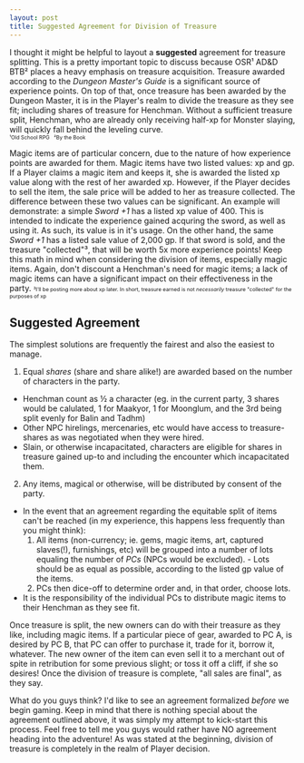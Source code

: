 ```yaml
---
layout: post
title: Suggested Agreement for Division of Treasure
---
```


I thought it might be helpful to layout a **suggested** agreement for treasure splitting. This is a pretty important topic to discuss because OSR&sup1; AD&D BTB&sup2; places a heavy emphasis on treasure acquisition. Treasure awarded according to the _Dungeon Master's Guide_ is a significant source of experience points. On top of that, once treasure has been awarded by the Dungeon Master, it is in the Player's realm to divide the treasure as they see fit; including shares of treasure for Henchman. Without a sufficient treasure split, Henchman, who are already only receiving half-xp for Monster slaying, will quickly fall behind the leveling curve.  
<span style="font-size: 65%;">&sup1;Old School RPG &nbsp; &sup2;By the Book</span>

<!-- more -->

Magic items are of particular concern, due to the nature of how experience points are awarded for them. Magic items have two listed values: xp and gp. If a Player claims a magic item and keeps it, she is awarded the listed xp value along with the rest of her awarded xp. However, if the Player decides to sell the item, the sale price will be added to her as treasure collected. The difference between these two values can be significant. An example will demonstrate: a simple _Sword +1_ has a listed xp value of 400. This is intended to indicate the experience gained acquring the sword, as well as using it. As such, its value is in it's usage. On the other hand, the same _Sword +1_ has a listed sale value of 2,000 gp. If that sword is sold, and the treasure "collected"&sup3;, that will be worth 5x more experience points! Keep this math in mind when considering the division of items, especially magic items. Again, don't discount a Henchman's need for magic items; a lack of magic items can have a significant impact on their effectiveness in the party.
<span style="font-size: 65%;">&sup3;I'll be posting more about xp later. In short, treasure earned is not _necessarily_ treasure "collected" for the purposes of xp</span>

## Suggested Agreement
The simplest solutions are frequently the fairest and also the easiest to manage.

1. Equal _shares_ (share and share alike!) are awarded based on the number of characters in the party.
  - Henchman count as &frac12; a character (eg. in the current party, 3 shares would be calulated, 1 for Maakyor, 1 for Moonglum, and the 3rd being split evenly for Balin and Tadhm)
  - Other NPC hirelings, mercenaries, etc would have access to treasure-shares as was negotiated when they were hired.
  - Slain, or otherwise incapacitated, characters are eligible for shares in treasure gained up-to and including the encounter which incapacitated them.
2. Any items, magical or otherwise, will be distributed by consent of the party.
  - In the event that an agreement regarding the equitable split of items can't be reached (in my experience, this happens less frequently than you might think):
      1. All items (non-currency; ie. gems, magic items, art, captured slaves(!), furnishings, etc) will be grouped into a number of lots equaling the number of _PCs_ (NPCs would be excluded).
        - Lots should be as equal as possible, according to the listed gp value of the items.
      2. PCs then dice-off to determine order and, in that order, choose lots.
  - It is the responsibility of the individual PCs to distribute magic items to their Henchman as they see fit.

Once treasure is split, the new owners can do with their treasure as they like, including magic items. If a particular piece of gear, awarded to PC A, is desired by PC B, that PC can offer to purchase it, trade for it, borrow it, whatever. The new owner of the item can even sell it to a merchant out of spite in retribution for some previous slight; or toss it off a cliff, if she so desires! Once the division of treasure is complete, "all sales are final", as they say.

What do you guys think? I'd like to see an agreement formalized _before_ we begin gaming. Keep in mind that there is nothing special about the agreement outlined above, it was simply my attempt to kick-start this process. Feel free to tell me you guys would rather have NO agreement heading into the adventure! As was stated at the beginning, division of treasure is completely in the realm of Player decision.

